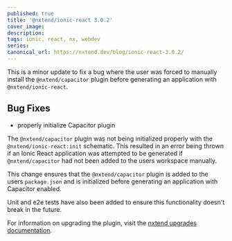 ```yaml
---
published: true
title: '@nxtend/ionic-react 3.0.2'
cover_image:
description:
tags: ionic, react, nx, webdev
series:
canonical_url: https://nxtend.dev/blog/ionic-react-3.0.2/
---
```


This is a minor update to fix a bug where the user was forced to manually install the `@nxtend/capacitor` plugin before generating an application with `@nxtend/ionic-react`.

## Bug Fixes

- properly initialize Capacitor plugin

The `@nxtend/capacitor` plugin was not being initialized properly with the `@nxtend/ionic-react:init` schematic. This resulted in an error being thrown if an Ionic React application was attempted to be generated if `@nxtend/capacitor` had not been added to the users workspace manually.

This change ensures that the `@nxtend/capacitor` plugin is added to the users `package.json` and is initialized before generating an application with Capacitor enabled.

Unit and e2e tests have also been added to ensure this functionality doesn't break in the future.

For information on upgrading the plugin, visit the [nxtend upgrades documentation](https://nxtend.dev/docs/nxtend/upgrades).
